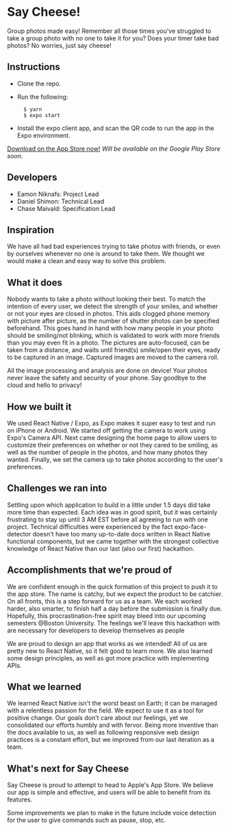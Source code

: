 # Say Cheese!
Group photos made easy! Remember all those times you've struggled to take a group photo with no one to take it for you? Does your timer take bad photos? No worries, just say cheese!

## Instructions
- Clone the repo.
- Run the following:

        $ yarn
        $ expo start
  
- Install the expo client app, and scan the QR code to run the app in the Expo environment.


[Download on the App Store now!](https://apps.apple.com/us/app/say-cheese-group-photos/id1549438711?ign-itsct=apps_box_badge&ign-itscg=30200)
*Will be available on the Google Play Store soon*.

## Developers
* Eamon Niknafs: Project Lead
* Daniel Shimon: Technical Lead
* Chase Maivald: Specification Lead

## Inspiration
We have all had bad experiences trying to take photos with friends, or even by ourselves whenever no one is around to take them. We thought we would make a clean and easy way to solve this problem.

## What it does
Nobody wants to take a photo without looking their best. To match the intention of every user, we detect the strength of your smiles, and whether or not your eyes are closed in photos. This aids clogged phone memory with picture after picture, as the number of shutter photos can be specified beforehand. This goes hand in hand with how many people in your photo should be smiling/not blinking, which is validated to work with more friends than you may even fit in a photo. The pictures are auto-focused, can be taken from a distance, and waits until friend(s) smile/open their eyes, ready to be captured in an image. Captured images are moved to the camera roll.

All the image processing and analysis are done on device! Your photos never leave the safety and security of your phone. Say goodbye to the cloud and hello to privacy!

## How we built it
We used React Native / Expo, as Expo makes it super easy to test and run on iPhone or Android. We started off getting the camera to work using Expo's Camera API. Next came designing the home page to allow users to customize their preferences on whether or not they cared to be smiling, as well as the number of people in the photos, and how many photos they wanted. Finally, we set the camera up to take photos according to the user's preferences.

## Challenges we ran into
Settling upon which application to build in a little under 1.5 days did take more time than expected. Each idea was in good spirit, but it was certainly frustrating to stay up until 3 AM EST before all agreeing to run with one project. Technical difficulties were experienced by the fact expo-face-detector doesn't have too many up-to-date docs written in React Native functional components, but we came together with the strongest collective knowledge of React Native than our last (also our first) hackathon.

## Accomplishments that we're proud of
We are confident enough in the quick formation of this project to push it to the app store. The name is catchy, but we expect the product to be catchier. On all fronts, this is a step forward for us as a team. We each worked harder, also smarter, to finish half a day before the submission is finally due. Hopefully, this procrastination-free spirit may bleed into our upcoming semesters @Boston University. The feelings we'll leave this hackathon with are necessary for developers to develop themselves as people

We are proud to design an app that works as we intended! All of us are pretty new to React Native, so it felt good to learn more. We also learned some design principles, as well as got more practice with implementing APIs.

## What we learned
We learned React Native isn't the worst beast on Earth; it can be managed with a relentless passion for the field. We expect to use it as a tool for positive change. Our goals don't care about our feelings, yet we consolidated our efforts humbly and with fervor. Being more inventive than the docs available to us, as well as following responsive web design practices is a constant effort, but we improved from our last iteration as a team.

## What's next for Say Cheese
Say Cheese is proud to attempt to head to Apple's App Store. We believe our app is simple and effective, and users will be able to benefit from its features.

Some improvements we plan to make in the future include voice detection for the user to give commands such as pause, stop, etc.

